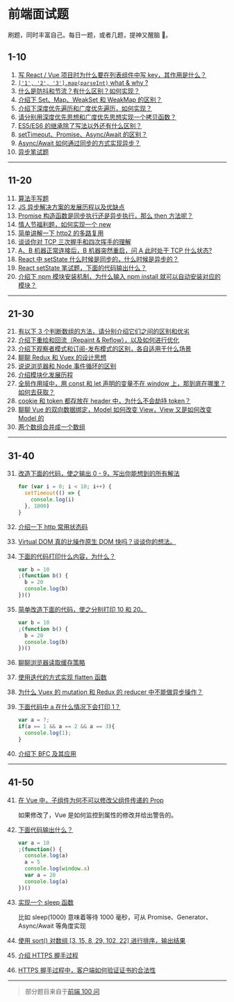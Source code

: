 # 前端面试题

刷题，同时丰富自己。每日一题，或者几题，提神又醒脑 🧠。

## 1-10

1.  [写 React / Vue 项目时为什么要在列表组件中写 key，其作用是什么？](./question/1.md)
2.  [`['1', '2', '3'].map(parseInt)` what & why ?](./question/2.md)
3.  [什么是防抖和节流？有什么区别？如何实现？](./question/3.md)
4.  [介绍下 Set、Map、WeakSet 和 WeakMap 的区别？](./question/4.md)
5.  [介绍下深度优先遍历和广度优先遍历，如何实现？](./question/5.md)
6.  [请分别用深度优先思想和广度优先思想实现一个拷贝函数？](./question/6.md)
7.  [ES5/ES6 的继承除了写法以外还有什么区别？](./question/7.md)
8.  [setTimeout、Promise、Async/Await 的区别？](./question/8.md)
9.  [Async/Await 如何通过同步的方式实现异步？](./question/9.md)
10. [异步笔试题](./question/10.md)

---

## 11-20

11. [算法手写题](./question/11.md)
12. [JS 异步解决方案的发展历程以及优缺点](./question/12.md)
13. [Promise 构造函数是同步执行还是异步执行，那么 then 方法呢？](./question/13.md)
14. [情人节福利题，如何实现一个 new](./question/14.md)
15. [简单讲解一下 http2 的多路复用](./question/15.md)
16. [谈谈你对 TCP 三次握手和四次挥手的理解](./question/16.md)
17. [A、B 机器正常连接后，B 机器突然重启，问 A 此时处于 TCP 什么状态?](./question/17.md)
18. [React 中 setState 什么时候是同步的，什么时候是异步的？](./question/18.md)
19. [React setState 笔试题，下面的代码输出什么？](./question/19.md)
20. [介绍下 npm 模块安装机制，为什么输入 npm install 就可以自动安装对应的模块？](./question/20.md)

---

## 21-30

21. [有以下 3 个判断数组的方法，请分别介绍它们之间的区别和优劣](./question/21.md)
22. [介绍下重绘和回流（Repaint & Reflow），以及如何进行优化](./question/22.md)
23. [介绍下观察者模式和订阅-发布模式的区别，各自适用于什么场景](./question/23.md)
24. [聊聊 Redux 和 Vuex 的设计思想](./question/24.md)
25. [说说浏览器和 Node 事件循环的区别](./question/25.md)
26. [介绍模块化发展历程](./question/26.md)
27. [全局作用域中，用 const 和 let 声明的变量不在 window 上，那到底在哪里？如何去获取？](./question/27.md)
28. [cookie 和 token 都存放在 header 中，为什么不会劫持 token？](./question/28.md)
29. [聊聊 Vue 的双向数据绑定，Model 如何改变 View，View 又是如何改变 Model 的](./question/29.md)
30. [两个数组合并成一个数组](./question/30.md)

---

## 31-40

31. [改造下面的代码，使之输出 0 - 9，写出你能想到的所有解法](./question/31.md)

    ```js
    for (var i = 0; i < 10; i++) {
      setTimeout(() => {
        console.log(i)
      }, 1000)
    }
    ```

32. [介绍一下 http 常用状态码](./question/32.md)
33. [Virtual DOM 真的比操作原生 DOM 快吗？谈谈你的想法。](./question/33.md)
34. [下面的代码打印什么内容，为什么？](./question/34.md)

    ```js
    var b = 10
    ;(function b() {
      b = 20
      console.log(b)
    })()
    ```

35. [简单改造下面的代码，使之分别打印 10 和 20。](./question/35.md)

    ```js
    var b = 10
    ;(function b() {
      b = 20
      console.log(b)
    })()
    ```

36. [聊聊浏览器读取缓存策略](./question/36.md)
37. [使用迭代的方式实现 flatten 函数](./question/37.md)
38. [为什么 Vuex 的 mutation 和 Redux 的 reducer 中不能做异步操作？](./question/38.md)
39. [下面代码中 a 在什么情况下会打印 1？](./question/39.md)

    ```js
    var a = ?;
    if(a == 1 && a == 2 && a == 3){
      console.log(1);
    }
    ```

40. [介绍下 BFC 及其应用](./question/40.md)

---

## 41-50

41. [在 Vue 中，子组件为何不可以修改父组件传递的 Prop](./question/41.md)

    如果修改了，Vue 是如何监控到属性的修改并给出警告的。

42. [下面代码输出什么？](./question/42.md)

    ```js
    var a = 10
    ;(function() {
      console.log(a)
      a = 5
      console.log(window.a)
      var a = 20
      console.log(a)
    })()
    ```

43. [实现一个 sleep 函数](./question/43.md)

    比如 sleep(1000) 意味着等待 1000 毫秒，可从 Promise、Generator、Async/Await 等角度实现

44. [使用 sort() 对数组 [3, 15, 8, 29, 102, 22] 进行排序，输出结果](./question/44.md)

45. [介绍 HTTPS 握手过程](./question/45.md)

46. [HTTPS 握手过程中，客户端如何验证证书的合法性](./question/46.md)

---

> 部分题目来自于[前端 100 问](https://juejin.im/post/5d23e750f265da1b855c7bbe)
